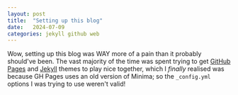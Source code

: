 ```yaml
---
layout: post
title:  "Setting up this blog"
date:   2024-07-09
categories: jekyll github web
---
```


Wow, setting up this blog was WAY more of a pain than it probably should've been. The vast majority of the time was spent trying to get [GitHub Pages](https://pages.github.com/) and [Jekyll](https://jekyllrb.com/) themes to play nice together, which I *finally* realised was because GH Pages uses an old version of Minima; so the `_config.yml` options I was trying to use weren't valid!

